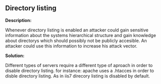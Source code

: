 
Directory listing
-------

**Description:**

Whenever directory listing is enabled an attacker could gain sensitive information about the systems hierarchical structure and gain knowledge about directorys which should possibly not be publicly accesible. An attacker could use this information to increase his attack vector.


**Solution:**

Different types of servers require a different type of aproach in order to disable directory listing. for instance: apache uses a .htacces in order to disble directory listing. As in iis7 direcory listing is disabled by default. 

	